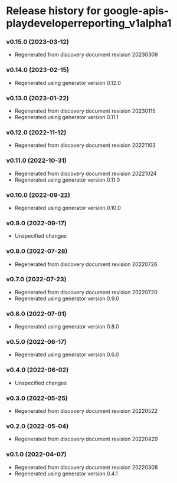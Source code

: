 # Release history for google-apis-playdeveloperreporting_v1alpha1

### v0.15.0 (2023-03-12)

* Regenerated from discovery document revision 20230309

### v0.14.0 (2023-02-15)

* Regenerated using generator version 0.12.0

### v0.13.0 (2023-01-22)

* Regenerated from discovery document revision 20230115
* Regenerated using generator version 0.11.1

### v0.12.0 (2022-11-12)

* Regenerated from discovery document revision 20221103

### v0.11.0 (2022-10-31)

* Regenerated from discovery document revision 20221024
* Regenerated using generator version 0.11.0

### v0.10.0 (2022-09-22)

* Regenerated using generator version 0.10.0

### v0.9.0 (2022-09-17)

* Unspecified changes

### v0.8.0 (2022-07-28)

* Regenerated from discovery document revision 20220726

### v0.7.0 (2022-07-23)

* Regenerated from discovery document revision 20220720
* Regenerated using generator version 0.9.0

### v0.6.0 (2022-07-01)

* Regenerated using generator version 0.8.0

### v0.5.0 (2022-06-17)

* Regenerated using generator version 0.6.0

### v0.4.0 (2022-06-02)

* Unspecified changes

### v0.3.0 (2022-05-25)

* Regenerated from discovery document revision 20220522

### v0.2.0 (2022-05-04)

* Regenerated from discovery document revision 20220429

### v0.1.0 (2022-04-07)

* Regenerated from discovery document revision 20220308
* Regenerated using generator version 0.4.1

